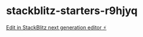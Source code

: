 # stackblitz-starters-r9hjyq

[Edit in StackBlitz next generation editor ⚡️](https://stackblitz.com/~/github.com/Akku-21/stackblitz-starters-r9hjyq)